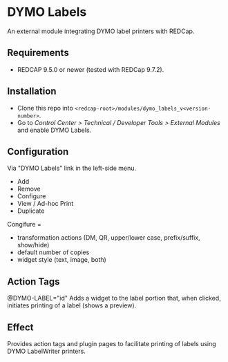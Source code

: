 # DYMO Labels

An external module integrating DYMO label printers with REDCap.

## Requirements

- REDCAP 9.5.0 or newer (tested with REDCap 9.7.2).

## Installation

- Clone this repo into `<redcap-root>/modules/dymo_labels_v<version-number>`.
- Go to _Control Center > Technical / Developer Tools > External Modules_ and enable DYMO Labels.

## Configuration

Via "DYMO Labels" link in the left-side menu.

- Add
- Remove
- Configure
- View / Ad-hoc Print
- Duplicate

Congifure =

- transformation actions (DM, QR, upper/lower case, prefix/suffix, show/hide)
- default number of copies
- widget style (text, image, both)

## Action Tags

@DYMO-LABEL="id"
Adds a widget to the label portion that, when clicked, initiates printing of a label (shows a preview).

## Effect

Provides action tags and plugin pages to facilitate printing of labels using DYMO LabelWriter printers.
